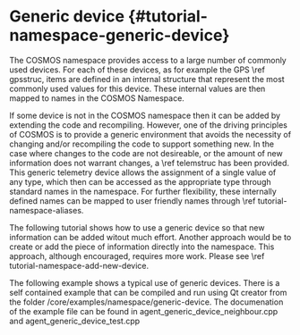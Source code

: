 # Generic device {#tutorial-namespace-generic-device}

The COSMOS namespace provides access to a large number of commonly used devices. For each of these devices, as for example the GPS \ref gpsstruc, items are defined in an internal structure that represent the most commonly used values for this device. These internal values are then mapped to names in the COSMOS Namespace.

If some device is not in the COSMOS namespace then it can be added by extending the code and recompiling. However, one of the driving principles of COSMOS is to provide a generic environment that avoids the necessity of changing and/or recompiling the code to support something new. In the case where changes to the code are not desireable, or the amount of new information does not warrant changes, a \ref telemstruc has been provided. This generic telemetry device allows the assignment of a single value of any type, which then can be accessed as the appropriate type through standard names in the namespace. For further flexibility, these internally defined names can be mapped to user friendly names through \ref tutorial-namespace-aliases.

The following tutorial shows how to use a generic device so that new information can be added witout much effort. Another approach would be to create or add the piece of information directly into the namespace. This approach, although encouraged, requires more work. Please see \ref tutorial-namespace-add-new-device. 

The following example shows a typical use of generic devices. There is a self contained example that can be compiled and run using Qt creator from the folder <COSMOS>/core/examples/namespace/generic-device. The documenation of the example file can be found in agent_generic_device_neighbour.cpp and agent_generic_device_test.cpp
